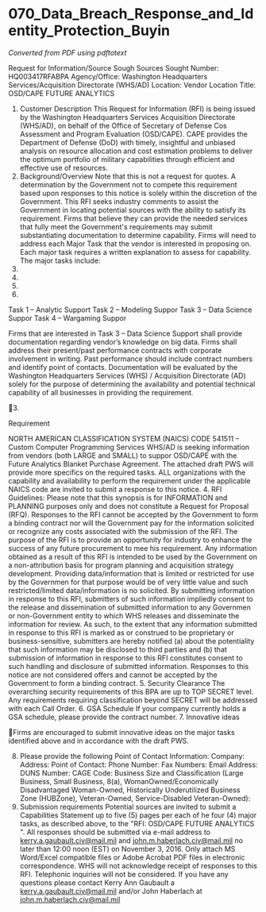 # 070_Data_Breach_Response_and_Identity_Protection_Buyin

_Converted from PDF using pdftotext_

Request for Information/Source Sough
Sources Sought Number: HQ003417RFABPA
Agency/Office: Washington Headquarters Services/Acquisition Directorate (WHS/AD)
Location: Vendor Location
Title: OSD/CAPE FUTURE ANALYTICS
1. Customer Description
This Request for Information (RFI) is being issued by the Washington Headquarters Services
Acquisition Directorate (WHS/AD), on behalf of the Office of Secretary of Defense Cos
Assessment and Program Evaluation (OSD/CAPE). CAPE provides the Department of Defense
(DoD) with timely, insightful and unbiased analysis on resource allocation and cost estimation
problems to deliver the optimum portfolio of military capabilities through efficient and effective
use of resources.
2. Background/Overview
Note that this is not a request for quotes. A determination by the Government not to compete this
requirement based upon responses to this notice is solely within the discretion of the
Government. This RFI seeks industry comments to assist the Government in locating potential
sources with the ability to satisfy its requirement.
Firms that believe they can provide the needed services that fully meet the Government's
requirements may submit substantiating documentation to determine capability.
Firms will need to address each Major Task that the vendor is interested in proposing on. Each
major task requires a written explanation to assess for capability.
The major tasks include:
1.
2.
3.
4.

Task 1 – Analytic Support
Task 2 – Modeling Suppor
Task 3 – Data Science Suppor
Task 4 – Wargaming Suppor

Firms that are interested in Task 3 – Data Science Support shall provide documentation
regarding vendor’s knowledge on big data.
Firms shall address their present/past performance contracts with corporate involvement in
writing. Past performance should include contract numbers and identify point of contacts.
Documentation will be evaluated by the Washington Headquarters Services (WHS) / Acquisition
Directorate (AD) solely for the purpose of determining the availability and potential technical
capability of all businesses in providing the requirement.

3.

Requirement

NORTH AMERICAN CLASSIFICATION SYSTEM (NAICS) CODE
541511 – Custom Computer Programming Services
WHS/AD is seeking information from vendors (both LARGE and SMALL) to suppor
OSD/CAPE with the Future Analytics Blanket Purchase Agreement.
The attached draft PWS will provide more specifics on the required tasks.
ALL organizations with the capability and availability to perform the requirement under the
applicable NAICS code are invited to submit a response to this notice.
4. RFI Guidelines:
Please note that this synopsis is for INFORMATION and PLANNING purposes only and does
not constitute a Request for Proposal (RFQ). Responses to the RFI cannot be accepted by the
Government to form a binding contract nor will the Government pay for the information solicited
or recognize any costs associated with the submission of the RFI. The purpose of the RFI is to
provide an opportunity for industry to enhance the success of any future procurement to mee
his requirement. Any information obtained as a result of this RFI is intended to be used by the
Government on a non-attribution basis for program planning and acquisition strategy
development. Providing data/information that is limited or restricted for use by the Governmen
for that purpose would be of very little value and such restricted/limited data/information is no
solicited. By submitting information in response to this RFI, submitters of such information
impliedly consent to the release and dissemination of submitted information to any Governmen
or non-Government entity to which WHS releases and disseminate the information for review.
As such, to the extent that any information submitted in response to this RFI is marked as or
construed to be proprietary or business-sensitive, submitters are hereby notified (a) about the
potentiality that such information may be disclosed to third parties and (b) that submission of
information in response to this RFI constitutes consent to such handling and disclosure of
submitted information. Responses to this notice are not considered offers and cannot be accepted
by the Government to form a binding contract.
5. Security Clearance
The overarching security requirements of this BPA are up to TOP SECRET level. Any
requirements requiring classification beyond SECRET will be addressed with each Call Order.
6. GSA Schedule
If your company currently holds a GSA schedule, please provide the contract number.
7. Innovative ideas

Firms are encouraged to submit innovative ideas on the major tasks identified above and in
accordance with the draft PWS.

8. Please provide the following Point of Contact Information:
Company:
Address:
Point of Contact:
Phone Number:
Fax Numbers:
Email Address:
DUNS Number:
CAGE Code:
Business Size and Classification (Large Business, Small Business, 8(a), WomanOwned/Economically Disadvantaged Woman-Owned, Historically Underutilized Business Zone
(HUBZone), Veteran-Owned, Service-Disabled Veteran-Owned):
9. Submission requirements
Potential sources are invited to submit a Capabilities Statement up to five (5) pages per each of
he four (4) major tasks, as described above, to the "RFI: OSD/CAPE FUTURE ANALYTICS ".
All responses should be submitted via e-mail address to kerry.a.gaubault.civ@mail.mil and
john.m.haberlach.civ@mail.mil no later than 12:00 noon (EST) on November 3, 2016. Only
attach MS Word/Excel compatible files or Adobe Acrobat PDF files in electronic
correspondence. WHS will not acknowledge receipt of responses to this RFI. Telephonic
inquiries will not be considered.
If you have any questions please contact Kerry Ann Gaubault a
kerry.a.gaubault.civ@mail.mil and/or John Haberlach at john.m.haberlach.civ@mail.mil

